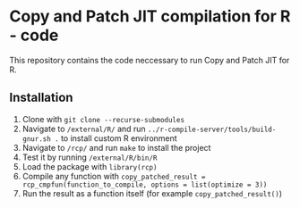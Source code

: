 # Copy and Patch JIT compilation for R - code

This repository contains the code neccessary to run Copy and Patch JIT for R.

## Installation

1. Clone with `git clone --recurse-submodules`
2. Navigate to `/external/R/` and run `../r-compile-server/tools/build-gnur.sh .` to install custom R environment
3. Navigate to `/rcp/` and run `make` to install the project
4. Test it by running `/external/R/bin/R`
5. Load the package with `library(rcp)`
6. Compile any function with `copy_patched_result = rcp_cmpfun(function_to_compile, options = list(optimize = 3))`
7. Run the result as a function itself (for example `copy_patched_result()`)
